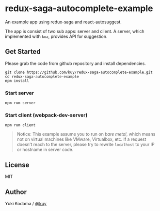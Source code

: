 # redux-saga-autocomplete-example

An example app using redux-saga and react-autosuggest.

The app is consist of two sub apps: server and client.
A server, which implemented with `koa`, provides API for suggestion.

## Get Started

Please grab the code from github repository and install dependencies.

```
git clone https://github.com/kuy/redux-saga-autocomplete-example.git
cd redux-saga-autocomplete-example
npm install
```

### Start server

```
npm run server
```

### Start client (webpack-dev-server)

```
npm run client
```

>Notice:
This example assume you to run on *bare metal*, which means not on virtual machines
like VMware, Virtualbox, etc. If a request doesn't reach to the server,
please try to rewrite `localhost` to your IP or hostname in server code.

## License

MIT

## Author

Yuki Kodama / [@kuy](https://twitter.com/kuy)
